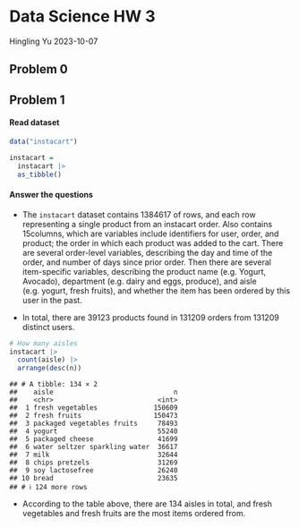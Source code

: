 Data Science HW 3
================
Hingling Yu
2023-10-07

## Problem 0

## Problem 1

#### Read dataset

``` r
data("instacart")

instacart = 
  instacart |> 
  as_tibble()
```

#### Answer the questions

- The `instacart` dataset contains 1384617 of rows, and each row
  representing a single product from an instacart order. Also contains
  15columns, which are variables include identifiers for user, order,
  and product; the order in which each product was added to the cart.
  There are several order-level variables, describing the day and time
  of the order, and number of days since prior order. Then there are
  several item-specific variables, describing the product name
  (e.g. Yogurt, Avocado), department (e.g. dairy and eggs, produce), and
  aisle (e.g. yogurt, fresh fruits), and whether the item has been
  ordered by this user in the past.

- In total, there are 39123 products found in 131209 orders from 131209
  distinct users.

``` r
# How many aisles
instacart |>
  count(aisle) |> 
  arrange(desc(n))
```

    ## # A tibble: 134 × 2
    ##    aisle                              n
    ##    <chr>                          <int>
    ##  1 fresh vegetables              150609
    ##  2 fresh fruits                  150473
    ##  3 packaged vegetables fruits     78493
    ##  4 yogurt                         55240
    ##  5 packaged cheese                41699
    ##  6 water seltzer sparkling water  36617
    ##  7 milk                           32644
    ##  8 chips pretzels                 31269
    ##  9 soy lactosefree                26240
    ## 10 bread                          23635
    ## # ℹ 124 more rows

- According to the table above, there are 134 aisles in total, and fresh
  vegetables and fresh fruits are the most items ordered from.
